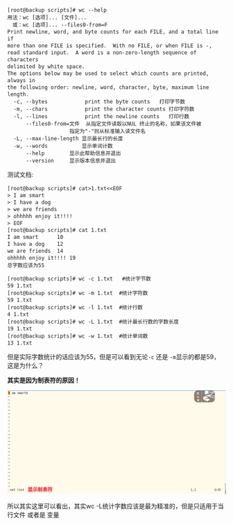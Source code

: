 ```shell
[root@backup scripts]# wc --help
用法：wc [选项]... [文件]...
　或：wc [选项]... --files0-from=F
Print newline, word, and byte counts for each FILE, and a total line if
more than one FILE is specified.  With no FILE, or when FILE is -,
read standard input.  A word is a non-zero-length sequence of characters
delimited by white space.
The options below may be used to select which counts are printed, always in
the following order: newline, word, character, byte, maximum line length.
  -c, --bytes            print the byte counts   打印字节数
  -m, --chars            print the character counts 打印字符数
  -l, --lines            print the newline counts   打印行数
      --files0-from=文件	从指定文件读取以NUL 终止的名称，如果该文件被
					指定为"-"则从标准输入读文件名
  -L, --max-line-length	显示最长行的长度
  -w, --words			显示单词计数
      --help		显示此帮助信息并退出
      --version		显示版本信息并退出
```

测试文档:
```shell
[root@backup scripts]# cat>1.txt<<EOF
> I am smart
> I have a dog
> we are friends
> ohhhhh enjoy it!!!!
> EOF
[root@backup scripts]# cat 1.txt 
I am smart      10
I have a dog    12
we are friends  14
ohhhhh enjoy it!!!! 19
总字数应该为55
```
```shell
[root@backup scripts]# wc -c 1.txt   #统计字节数
59 1.txt
[root@backup scripts]# wc -m 1.txt  #统计字符数
59 1.txt
[root@backup scripts]# wc -l 1.txt  #统计行数
4 1.txt
[root@backup scripts]# wc -L 1.txt  #统计最长行数的字数长度
19 1.txt
[root@backup scripts]# wc -w 1.txt  #统计单词数
13 1.txt
```

但是实际字数统计的话应该为55，但是可以看到无论`-c` 还是 `-m`显示的都是59，这是为什么？

**其实是因为制表符的原因！**

![title](https://raw.githubusercontent.com/zzzhbr/notebook-image/master/notebook/2019/09/15/1568532456955-1568532456983.png)

所以其实这里可以看出，其实wc -L统计字数应该是最为精准的，但是只适用于当行文件 或者是 变量